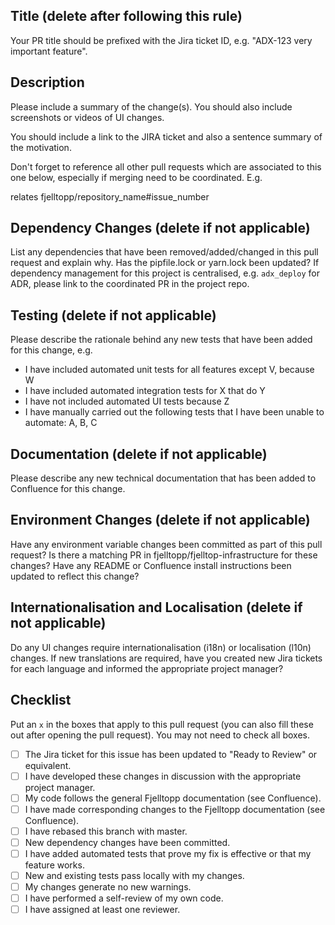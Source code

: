 ## Title (delete after following this rule)

Your PR title should be prefixed with the Jira ticket ID, e.g. "ADX-123 very important feature".

## Description

Please include a summary of the change(s).
You should also include screenshots or videos of UI changes.

You should include a link to the JIRA ticket and also a sentence summary of the motivation.

Don't forget to reference all other pull requests which are associated to this one below, especially if merging need to be coordinated.
E.g.

relates fjelltopp/repository_name#issue_number

## Dependency Changes (delete if not applicable)

List any dependencies that have been removed/added/changed in this pull request and explain why.
Has the pipfile.lock or yarn.lock been updated?
If dependency management for this project is centralised, e.g. `adx_deploy` for ADR, please link to the coordinated PR in the project repo.

## Testing (delete if not applicable)

Please describe the rationale behind any new tests that have been added for this change, e.g.

- I have included automated unit tests for all features except V, because W
- I have included automated integration tests for X that do Y
- I have not included automated UI tests because Z
- I have manually carried out the following tests that I have been unable to automate: A, B, C

## Documentation (delete if not applicable)

Please describe any new technical documentation that has been added to Confluence for this change.

## Environment Changes (delete if not applicable)

Have any environment variable changes been committed as part of this pull request?
Is there a matching PR in fjelltopp/fjelltop-infrastructure for these changes?
Have any README or Confluence install instructions been updated to reflect this change?

## Internationalisation and Localisation (delete if not applicable)

Do any UI changes require internationalisation (i18n) or localisation (l10n) changes.
If new translations are required, have you created new Jira tickets for each language and informed the appropriate project manager?

## Checklist

Put an `x` in the boxes that apply to this pull request (you can also fill these out after opening the pull request).
You may not need to check all boxes.

- [ ] The Jira ticket for this issue has been updated to "Ready to Review" or equivalent.
- [ ] I have developed these changes in discussion with the appropriate project manager.
- [ ] My code follows the general Fjelltopp documentation (see Confluence).
- [ ] I have made corresponding changes to the Fjelltopp documentation (see Confluence).
- [ ] I have rebased this branch with master.
- [ ] New dependency changes have been committed.
- [ ] I have added automated tests that prove my fix is effective or that my feature works.
- [ ] New and existing tests pass locally with my changes.
- [ ] My changes generate no new warnings.
- [ ] I have performed a self-review of my own code.
- [ ] I have assigned at least one reviewer.
